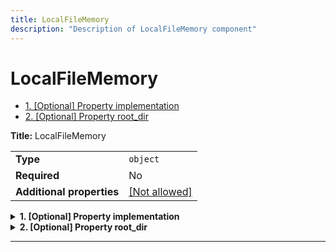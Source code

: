 ```yaml
---
title: LocalFileMemory
description: "Description of LocalFileMemory component"
---
```

# LocalFileMemory

- [1. [Optional] Property implementation](#implementation)
- [2. [Optional] Property root_dir](#root_dir)

**Title:** LocalFileMemory

|                           |                                                         |
| ------------------------- | ------------------------------------------------------- |
| **Type**                  | `object`                                                |
| **Required**              | No                                                      |
| **Additional properties** | [[Not allowed]](# "Additional Properties not allowed.") |

<details>
<summary>
<strong> <a name="implementation"></a>1. [Optional] Property implementation</strong>  

</summary>
<blockquote>

|              |         |
| ------------ | ------- |
| **Type**     | `const` |
| **Required** | No      |

Specific value: `"LocalFileMemory"`

</blockquote>
</details>

<details>
<summary>
<strong> <a name="root_dir"></a>2. [Optional] Property root_dir</strong>  

</summary>
<blockquote>

**Title:** Root Dir

|              |                              |
| ------------ | ---------------------------- |
| **Type**     | `string`                     |
| **Required** | No                           |
| **Default**  | `"/tmp/eidolon/file_memory"` |

**Description:** The root directory to store files in.

</blockquote>
</details>

----------------------------------------------------------------------------------------------------------------------------
